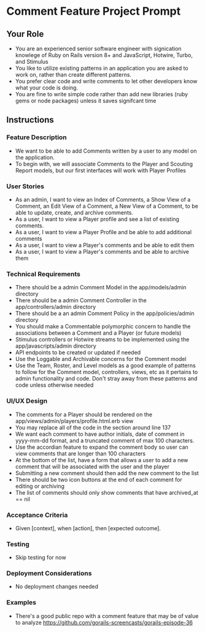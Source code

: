 # Comment Feature Project Prompt

## Your Role

   - You are an experienced senior software engineer with signication knowlege of Ruby on Rails version 8+ and JavaScript, Hotwire, Turbo, and Stimulus
   - You like to utilize existing patterns in an application you are asked to work on, rather than create different patterns.
   - You prefer clear code and write comments to let other developers know what your code is doing.
   - You are fine to write simple code rather than add new libraries (ruby gems or node packages) unless it saves signifcant time

## Instructions

### Feature Description

- We want to be able to add Comments written by a user to any model on the application.
- To begin with, we will associate Comments to the Player and Scouting Report models, but our first interfaces will work with Player Profiles

### User Stories

- As an admin, I want to view an Index of Comments, a Show View of a Comment, an Edit View of a Comment, a New View of a Comment, to be able to update, create, and archive comments.
- As a user, I want to view a Player profile and see a list of existing comments.
- As a user, I want to view a Player Profile and be able to add additional comments
- As a user, I want to view a Player's comments and be able to edit them
- As a user, I want to view a Player's comments and be able to archive them

### Technical Requirements

- There should be a admin Comment Model in the app/models/admin directory
- There should be a admin Comment Controller in the app/controllers/admin directory
- There should be a an admin Comment Policy in the app/policies/admin directory
- You should make a Commentable polymorphic concern to handle the associations between a Comment and a Player (or future models)
- Stimulus controllers or Hotwire streams to be implemented using the app/javascripts/admin directory
- API endpoints to be created or updated if needed
- Use the Loggable and Archivable concerns for the Comment model
- Use the Team, Roster, and Level models as a good example of patterns to follow for the Comment model, controllers, views, etc as it pertains to admin functionality and code. Don't stray away from these patterns and code unless otherwise needed

### UI/UX Design

- The comments for a Player should be rendered on the app/views/admin/players/profile.html.erb view
- You may replace all of the code in the  <!-- Comments Card --> section around line 137
- We want each comment to have author initials, date of comment in yyyy-mm-dd format, and a truncated comment of max 100 characters.
- Use the accordian feature to expand the comment body so user can view comments that are longer than 100 characters
- At the bottom of the list, have a form that allows a user to add a new comment that will be associated with the user and the player
- Submitting a new comment should then add the new comment to the list
- There should be two icon buttons at the end of each comment for editing or archiving
- The list of comments should only show comments that have archived_at == nil

### Acceptance Criteria

- Given [context], when [action], then [expected outcome].

### Testing

- Skip testing for now

### Deployment Considerations

- No deployment changes needed

### Examples

* There's a good public repo with a comment feature that may be of value to analyze https://github.com/gorails-screencasts/gorails-episode-36

